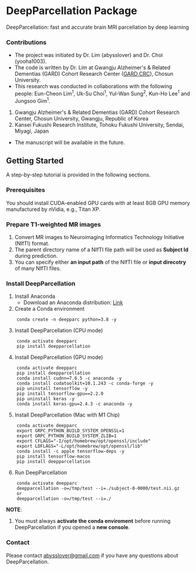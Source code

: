 # DeepParcellation Package
DeepParcellation: fast and accurate brain MRI parcellation by deep learning

### Contributions
- The project was initiated by Dr. Lim (abysslover) and Dr. Choi (yooha1003).
- The code is written by Dr. Lim at Gwangju Alzheimer's & Related Dementias (GARD) Cohort Research Center ([GARD CRC](http://nrcd.re.kr/)), Chosun University.
- This research was conducted in collaborations with the following people:
Eun-Cheon Lim<sup>1</sup>, Uk-Su Choi<sup>1</sup>, Yul-Wan Sung<sup>2</sup>, Kun-Ho Lee<sup>1</sup> and Jungsoo Gim<sup>1</sup>.

1. Gwangju Alzheimer's & Related Dementias (GARD) Cohort Research Center, Chosun University, Gwangju, Republic of Korea
2. Kansei Fukushi Research Institute, Tohoku Fukushi University, Sendai, Miyagi, Japan

- The manuscript will be available in the future.

## Getting Started
A step-by-step tutorial is provided in the following sections.

### Prerequisites
You should install CUDA-enabled GPU cards with at least 8GB GPU memory manufactured by nVidia, e.g., Titan XP.

### Prepare T1-weighted MR images

1. Convert MR images to Neuroimaging Informatics Technology Initiative (NIfTI) format.
2. The parent directory name of a NIfTI file path will be used as **Subject Id** during prediction.
3. You can specify either **an input path** of the NIfTI file or **input direcotry** of many NIfTI files.

### Install DeepParcellation
1. Install Anaconda
   - Download an Anaconda distribution: [Link](https://www.anaconda.com/distribution/)
2. Create a Conda environment
```
	conda create -n deepparc python=3.8 -y
```
3. Install DeepParcellation (CPU mode)
```
	conda activate deepparc
	pip install deepparcellation
```

4. Install DeepParcellation (GPU mode)
```
	conda activate deepparc
	pip install deepparcellation
	conda install cudnn=7.6.5 -c anaconda -y
	conda install cudatoolkit=10.1.243 -c conda-forge -y
	pip uninstall tensorflow -y
	pip install tensorflow-gpu==2.2.0
	pip uninstall keras -y
	conda install keras-gpu=2.4.3 -c anaconda -y
```
5. Install DeepParcellation (Mac with M1 Chip)
```
	conda activate deepparc
	export GRPC_PYTHON_BUILD_SYSTEM_OPENSSL=1
	export GRPC_PYTHON_BUILD_SYSTEM_ZLIB=1
	export CFLAGS="-I/opt/homebrew/opt/openssl/include"
	export LDFLAGS="-L/opt/homebrew/opt/openssl/lib"
	conda install -c apple tensorflow-deps -y
	pip install tensorflow-macos
	pip install deepparcellation
```
6. Run DeepParcellation
```
	conda activate deepparc
	deepparcellation -o=/tmp/test --i=./subject-0-0000/test.nii.gz
	or
	deepparcellation -o=/tmp/test --i=./
```
**NOTE**:
1. You must always **activate the conda enviroment** before running DeepParcellation if you opened a **new console**.

### Contact
Please contact abysslover@gmail.com if you have any questions about DeepParcellation.